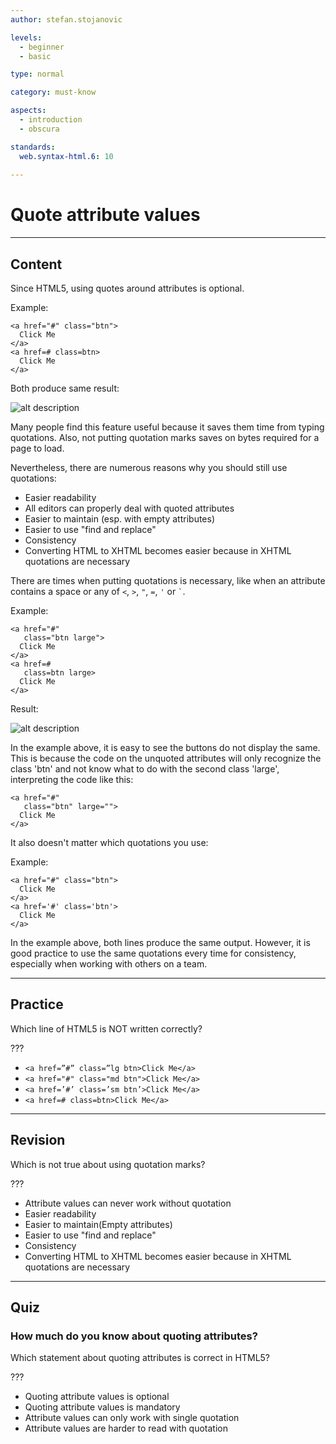 ```yaml
---
author: stefan.stojanovic

levels:
  - beginner
  - basic

type: normal

category: must-know

aspects:
  - introduction
  - obscura

standards:
  web.syntax-html.6: 10
  
---
```

# Quote attribute values
---
## Content

Since HTML5, using quotes around attributes is optional.

Example:
```
<a href="#" class="btn">
  Click Me
</a>
<a href=# class=btn>
  Click Me
</a>
```
Both produce same result:

![alt description](%3Csvg%20xmlns%3D%22http%3A%2F%2Fwww.w3.org%2F2000%2Fsvg%22%20style%3D%22width%3A100%25%22%20viewBox%3D%220%200%20320%20111%22%3E%3Cg%20fill%3D%22none%22%20fill-rule%3D%22evenodd%22%3E%3Crect%20width%3D%22320%22%20height%3D%22111%22%20fill%3D%22%23FFF%22%20rx%3D%229%22%2F%3E%3Crect%20width%3D%22114%22%20height%3D%2229%22%20x%3D%2221%22%20y%3D%2221%22%20fill%3D%22%23F069A6%22%20stroke%3D%22%23BC5184%22%20stroke-width%3D%222%22%20rx%3D%228%22%2F%3E%3Ctext%20fill%3D%22%23FFF%22%20font-family%3D%22Arial-BoldMT%2C%20Arial%22%20font-size%3D%2218%22%20font-weight%3D%22bold%22%3E%3Ctspan%20x%3D%2241%22%20y%3D%2242%22%3EClick%20Me%3C%2Ftspan%3E%3C%2Ftext%3E%3Crect%20width%3D%22114%22%20height%3D%2229%22%20x%3D%2221%22%20y%3D%2261%22%20fill%3D%22%23F069A6%22%20stroke%3D%22%23BC5184%22%20stroke-width%3D%222%22%20rx%3D%228%22%2F%3E%3Ctext%20fill%3D%22%23FFF%22%20font-family%3D%22Arial-BoldMT%2C%20Arial%22%20font-size%3D%2218%22%20font-weight%3D%22bold%22%3E%3Ctspan%20x%3D%2241%22%20y%3D%2282%22%3EClick%20Me%3C%2Ftspan%3E%3C%2Ftext%3E%3C%2Fg%3E%3C%2Fsvg%3E)

Many people find this feature useful because it saves them time from typing quotations. Also, not putting quotation marks saves on bytes required for a page to load.

Nevertheless, there are numerous reasons why you should still use quotations:

- Easier readability
- All editors can properly deal with quoted attributes
- Easier to maintain (esp. with empty attributes)
- Easier to use "find and replace"
- Consistency
- Converting HTML to XHTML becomes easier because in XHTML quotations are necessary

There are times when putting quotations is necessary, like when an attribute contains a space or any of `<`, `>`, `"`, `=`, `'` or `` ` ``.

Example:
```
<a href="#"
   class="btn large">
  Click Me
</a>
<a href=#
   class=btn large>
  Click Me
</a>
```
Result:

![alt description](%3Csvg%20xmlns%3D%22http%3A%2F%2Fwww.w3.org%2F2000%2Fsvg%22%20style%3D%22width%3A100%25%22%20viewBox%3D%220%200%20320%20121%22%3E%3Cg%20fill%3D%22none%22%20fill-rule%3D%22evenodd%22%3E%3Crect%20width%3D%22320%22%20height%3D%22121%22%20fill%3D%22%23FFF%22%20rx%3D%229%22%2F%3E%3Crect%20width%3D%22114%22%20height%3D%2229%22%20x%3D%2221%22%20y%3D%2231%22%20fill%3D%22%23F069A6%22%20stroke%3D%22%23BC5184%22%20stroke-width%3D%222%22%20rx%3D%228%22%2F%3E%3Ctext%20fill%3D%22%23FFF%22%20font-family%3D%22Arial-BoldMT%2C%20Arial%22%20font-size%3D%2218%22%20font-weight%3D%22bold%22%3E%3Ctspan%20x%3D%2241%22%20y%3D%2252%22%3EClick%20Me%3C%2Ftspan%3E%3C%2Ftext%3E%3Crect%20width%3D%22152%22%20height%3D%2239%22%20x%3D%2221%22%20y%3D%2221%22%20fill%3D%22%23F069A6%22%20stroke%3D%22%23BC5184%22%20stroke-width%3D%222%22%20rx%3D%228%22%2F%3E%3Crect%20width%3D%22114%22%20height%3D%2229%22%20x%3D%2221%22%20y%3D%2271%22%20fill%3D%22%23F069A6%22%20stroke%3D%22%23BC5184%22%20stroke-width%3D%222%22%20rx%3D%228%22%2F%3E%3Ctext%20fill%3D%22%23FFF%22%20font-family%3D%22Arial-BoldMT%2C%20Arial%22%20font-size%3D%2218%22%20font-weight%3D%22bold%22%3E%3Ctspan%20x%3D%2241%22%20y%3D%2292%22%3EClick%20Me%3C%2Ftspan%3E%3C%2Ftext%3E%3Ctext%20fill%3D%22%23FFF%22%20font-family%3D%22Arial-BoldMT%2C%20Arial%22%20font-size%3D%2224%22%20font-weight%3D%22bold%22%3E%3Ctspan%20x%3D%2248%22%20y%3D%2249%22%3EClick%20Me%3C%2Ftspan%3E%3C%2Ftext%3E%3C%2Fg%3E%3C%2Fsvg%3E)

In the example above, it is easy to see the buttons do not display the same. This is because the code on the unquoted attributes will only recognize the class 'btn' and not know what to do with the second class 'large', interpreting the code like this: 
```
<a href="#"
   class="btn" large="">
  Click Me
</a>
```

It also doesn't matter which quotations you use:

Example:
```
<a href="#" class="btn">
  Click Me
</a>
<a href='#' class='btn'>
  Click Me
</a>
```
In the example above, both lines produce the same output. However, it is good practice to use the same quotations every time for consistency, especially when working with others on a team.

---
## Practice

Which line of HTML5 is NOT written correctly?

???

* `<a href=”#” class=”lg btn>Click Me</a>`
* `<a href="#" class="md btn">Click Me</a>`
* `<a href=’#’ class=’sm btn’>Click Me</a>`
* `<a href=# class=btn>Click Me</a>`

---
## Revision

Which is not true about using quotation marks?

???

* Attribute values can never work without quotation
* Easier readability
* Easier to maintain(Empty attributes)
* Easier to use "find and replace"
* Consistency
* Converting HTML to XHTML becomes easier because in XHTML quotations are necessary

___
## Quiz

### How much do you know about quoting attributes?

Which statement about quoting attributes is correct in HTML5?

???

 * Quoting attribute values is optional
 * Quoting attribute values is mandatory
 * Attribute values can only work with single quotation
 * Attribute values are harder to read with quotation
